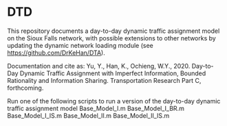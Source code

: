 # DTD
This repository documents a day-to-day dynamic traffic assignment model on the Sioux Falls network, with possible extensions to other networks by updating the dynamic network loading module (see https://github.com/DrKeHan/DTA). 

Documentation and cite as:
Yu, Y., Han, K., Ochieng, W.Y., 2020. Day-to-Day Dynamic Traffic Assignment with Imperfect Information, Bounded Rationality and Information Sharing. Transportation Research Part C, forthcoming.

Run one of the following scripts to run a version of the day-to-day dynamic traffic assignment model
Base_Model_I.m
Base_Model_I_BR.m
Base_Model_I_IS.m
Base_Model_II.m
Base_Model_II_IS.m
